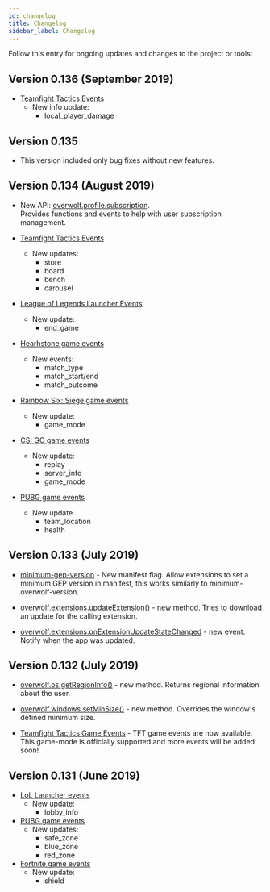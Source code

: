 ```yaml
---
id: changelog
title: Changelog
sidebar_label: Changelog
---
```


Follow this entry for ongoing updates and changes to the project or tools:

## Version 0.136 (September 2019)

* [Teamfight Tactics Events](overwolf-games-events-tft#docsNav)
  * New info update:
    * local_player_damage

## Version 0.135 

* This version included only bug fixes without new features.

## Version 0.134 (August 2019)

* New API: [overwolf.profile.subscription](overwolf-profile.subscription).  
  Provides functions and events to help with user subscription management.
  
* [Teamfight Tactics Events](https://overwolf.github.io/docs/api/overwolf-games-events-tft#docsNav)
  * New updates:
    * store
    * board
    * bench
    * carousel
    
* [League of Legends Launcher Events](https://overwolf.github.io/docs/api/overwolf-games-launchers-events-lol#docsNav)
  * New update:
    * end_game
    
* [Hearhstone game events](https://overwolf.github.io/docs/api/overwolf-games-events-heartstone#docsNav)
  * New events:
    * match_type
    * match_start/end
    * match_outcome
* [Rainbow Six: Siege game events](https://overwolf.github.io/docs/api/overwolf-games-events-rainbow-six#docsNav)
  * New update:
    * game_mode
* [CS: GO game events](https://overwolf.github.io/docs/api/overwolf-games-events-csgo#docsNav)
  * New update:
    * replay
    * server_info
    * game_mode
* [PUBG game events](https://overwolf.github.io/docs/api/overwolf-games-events-pubg#docsNav)
  * New update
    * team_location
    * health

## Version 0.133 (July 2019)

* [minimum-gep-version](manifest-json#meta-minimum-gep) - New manifest flag. Allow extensions to set a minimum GEP version in manifest, this works similarly to minimum-overwolf-version.

* [overwolf.extensions.updateExtension()](overwolf-extensions#updateextensioncallback) - new method. Tries to download an update for the calling extension.

* [overwolf.extensions.onExtensionUpdateStateChanged](overwolf-extensions#onextensionupdatestatechanged) - new event. Notify when the app was updated.

## Version 0.132 (July 2019)

* [overwolf.os.getRegionInfo()](overwolf-os#getregioninfocallback) - new method. Returns regional information about the user.
  
* [overwolf.windows.setMinSize()](overwolf-windows#setminsizewindowid-width-height-callback) - new method. Overrides the window's defined minimum size.

* [Teamfight Tactics Game Events](overwolf-games-events-tft) - TFT game events are now available. This game-mode is officially supported and more events will be added soon!

## Version 0.131 (June 2019)

* [LoL Launcher events](overwolf-games-launchers-events-lol)
  * New update:
    * lobby_info
* [PUBG game events](overwolf-games-events-pubg)
  * New updates:
    * safe_zone
    * blue_zone
    * red_zone
* [Fortnite game events](overwolf-games-events-fortnite)
  * New update:
    * shield
